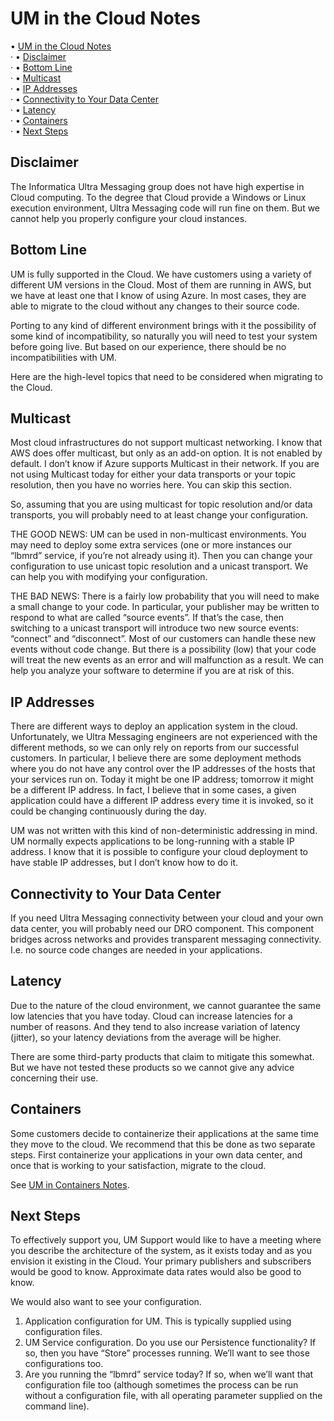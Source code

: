 # UM in the Cloud Notes

<!-- mdtoc-start -->
&bull; [UM in the Cloud Notes](#um-in-the-cloud-notes)  
&middot;&nbsp;&bull; [Disclaimer](#disclaimer)  
&middot;&nbsp;&bull; [Bottom Line](#bottom-line)  
&middot;&nbsp;&bull; [Multicast](#multicast)  
&middot;&nbsp;&bull; [IP Addresses](#ip-addresses)  
&middot;&nbsp;&bull; [Connectivity to Your Data Center](#connectivity-to-your-data-center)  
&middot;&nbsp;&bull; [Latency](#latency)  
&middot;&nbsp;&bull; [Containers](#containers)  
&middot;&nbsp;&bull; [Next Steps](#next-steps)  
<!-- TOC created by '../mdtoc/mdtoc.pl wiki/UM-in-the-Cloud-Notes.md' (see https://github.com/fordsfords/mdtoc) -->
<!-- mdtoc-end -->

## Disclaimer

The Informatica Ultra Messaging group does not have high expertise in Cloud computing.
To the degree that Cloud provide a Windows or Linux execution environment, Ultra Messaging code will run fine on them.
But we cannot help you properly configure your cloud instances.

## Bottom Line

UM is fully supported in the Cloud.
We have customers using a variety of different UM versions in the Cloud.
Most of them are running in AWS, but we have at least one that I know of using Azure.
In most cases, they are able to migrate to the cloud without any changes to their source code.

Porting to any kind of different environment brings with it the possibility of some kind of incompatibility,
so naturally you will need to test your system before going live.
But based on our experience, there should be no incompatibilities with UM.

Here are the high-level topics that need to be considered when migrating to the Cloud.

## Multicast

Most cloud infrastructures do not support multicast networking.
I know that AWS does offer multicast, but only as an add-on option.
It is not enabled by default.
I don’t know if Azure supports Multicast in their network.
If you are not using Multicast today for either your data transports or your topic resolution,
then you have no worries here.
You can skip this section.

So, assuming that you are using multicast for topic resolution and/or data transports,
you will probably need to at least change your configuration.

THE GOOD NEWS: UM can be used in non-multicast environments.
You may need to deploy some extra services (one or more instances our “lbmrd” service,
if you’re not already using it).
Then you can change your configuration to use unicast topic resolution and a unicast transport.
We can help you with modifying your configuration.

THE BAD NEWS: There is a fairly low probability that you will need to make a small change to your code.
In particular, your publisher may be written to respond to what are called “source events”.
If that’s the case, then switching to a unicast transport will introduce two new source events:
“connect” and “disconnect”.
Most of our customers can handle these new events without code change.
But there is a possibility (low) that your code will treat the new
events as an error and will malfunction as a result.
We can help you analyze your software to determine if you are at risk of this.

## IP Addresses

There are different ways to deploy an application system in the cloud.
Unfortunately, we Ultra Messaging engineers are not experienced with the different methods,
so we can only rely on reports from our successful customers.
In particular, I believe there are some deployment methods where you do not have
any control over the IP addresses of the hosts that your services run on.
Today it might be one IP address; tomorrow it might be a different IP address.
In fact, I believe that in some cases,
a given application could have a different IP address every time it is invoked,
so it could be changing continuously during the day.

UM was not written with this kind of non-deterministic addressing in mind.
UM normally expects applications to be long-running with a stable IP address.
I know that it is possible to configure your cloud deployment to have stable IP addresses,
but I don’t know how to do it.

## Connectivity to Your Data Center

If you need Ultra Messaging connectivity between your cloud and your own data center,
you will probably need our DRO component.
This component bridges across networks and provides transparent messaging connectivity.
I.e. no source code changes are needed in your applications.

## Latency

Due to the nature of the cloud environment,
we cannot guarantee the same low latencies that you have today.
Cloud can increase latencies for a number of reasons.
And they tend to also increase variation of latency (jitter),
so your latency deviations from the average will be higher.

There are some third-party products that claim to mitigate this somewhat.
But we have not tested these products so we cannot give any advice concerning their use.

## Containers

Some customers decide to containerize their applications at the same time they
move to the cloud.
We recommend that this be done as two separate steps.
First containerize your applications in your own data center,
and once that is working to your satisfaction, migrate to the cloud.

See [UM in Containers Notes](UM-in-Containers-Notes.md).

## Next Steps

To effectively support you,
UM Support would like to have a meeting where you describe the architecture of the system,
as it exists today and as you envision it existing in the Cloud.
Your primary publishers and subscribers would be good to know.
Approximate data rates would also be good to know.

We would also want to see your configuration.
1. Application configuration for UM. This is typically supplied using configuration files.
2. UM Service configuration. Do you use our Persistence functionality?
If so, then you have “Store” processes running. We’ll want to see those configurations too.
3. Are you running the “lbmrd” service today?
If so, when we’ll want that configuration file too
(although sometimes the process can be run without a configuration file,
with all operating parameter supplied on the command line).
